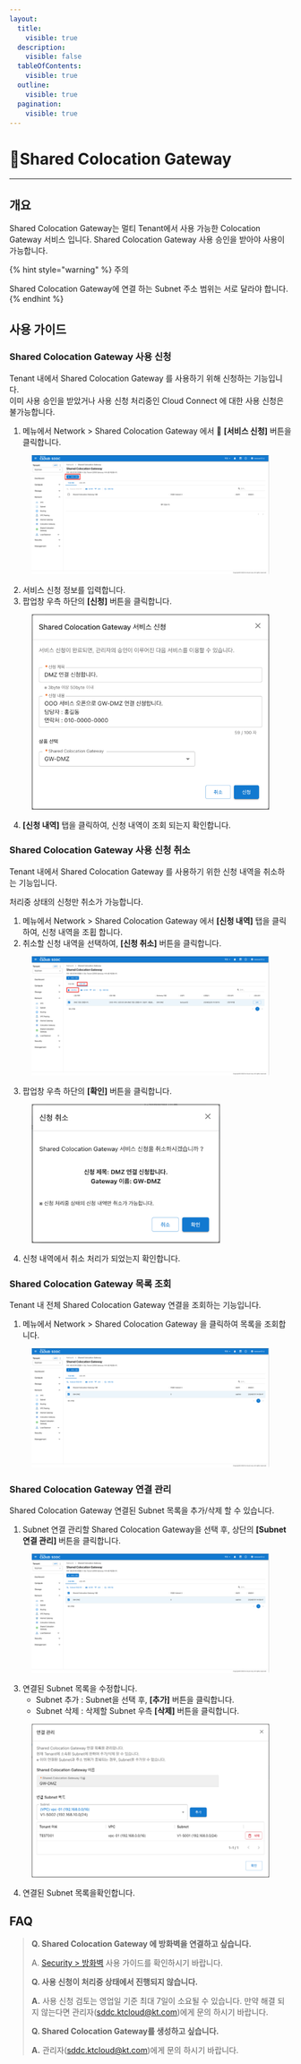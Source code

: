 ```yaml
---
layout:
  title:
    visible: true
  description:
    visible: false
  tableOfContents:
    visible: true
  outline:
    visible: true
  pagination:
    visible: true
---
```


# Shared Colocation Gateway

***

## 개요

Shared Colocation Gateway는 멀티 Tenant에서 사용 가능한 Colocation Gateway 서비스 입니다. Shared Colocation Gateway 사용 승인을 받아야 사용이 가능합니다.

{% hint style="warning" %}
주의

Shared Colocation Gateway에 연결 하는 Subnet 주소 범위는 서로 달라야 합니다.&#x20;
{% endhint %}

## 사용 가이드

### Shared Colocation Gateway 사용 신청

Tenant 내에서 Shared Colocation Gateway 를 사용하기 위해 신청하는 기능입니다.\
이미 사용 승인을 받았거나 사용 신청 처리중인 Cloud Connect 에 대한 사용 신청은 불가능합니다.

1. 메뉴에서 Network > Shared Colocation Gateway 에서  **\[서비스 신청]** 버튼을 클릭합니다.

<figure><img src="../.gitbook/assets/image (1).png" alt=""><figcaption></figcaption></figure>

2. 서비스 신청 정보를 입력합니다.
3. 팝업창 우측 하단의 **\[신청]** 버튼을 클릭합니다.

<figure><img src="../.gitbook/assets/image (2).png" alt="" width="453"><figcaption></figcaption></figure>

4. **\[신청 내역]** 탭을 클릭하여, 신청 내역이 조회 되는지 확인합니다.

### Shared Colocation Gateway 사용 신청 취소

Tenant 내에서 Shared Colocation Gateway 를 사용하기 위한 신청 내역을 취소하는 기능입니다.&#x20;

처리중 상태의 신청만 취소가 가능합니다.

1. 메뉴에서 Network > Shared Colocation Gateway 에서  **\[신청 내역]** 탭을 클릭하여, 신청 내역을 조횝 합니다.
2. 취소할 신청 내역을 선택하여, **\[신청 취소]** 버튼을 클릭합니다.

<figure><img src="../.gitbook/assets/image (5).png" alt=""><figcaption></figcaption></figure>

3. 팝업창 우측 하단의 **\[확인]** 버튼을 클릭합니다.

<figure><img src="../.gitbook/assets/image (6).png" alt="" width="336"><figcaption></figcaption></figure>

4. 신청 내역에서 취소 처리가 되었는지 확인합니다.

### Shared Colocation Gateway 목록 조회

Tenant 내 전체 Shared Colocation Gateway 연결을 조회하는 기능입니다.

1. 메뉴에서 Network > Shared Colocation Gateway 을 클릭하여 목록을 조회합니다.

<figure><img src="../.gitbook/assets/image (7).png" alt=""><figcaption></figcaption></figure>

### Shared Colocation Gateway 연결 관리

Shared Colocation Gateway 연결된 Subnet 목록을 추가/삭제 할 수 있습니다.

1. Subnet 연결 관리할 Shared Colocation Gateway을 선택 후, 상단의 **\[Subnet 연결 관리]** 버튼을 클릭합니다.

<figure><img src="../.gitbook/assets/image (8).png" alt=""><figcaption></figcaption></figure>

3. 연결된 Subnet 목록을 수정합니다.
   * Subnet 추가 : Subnet을 선택 후, **\[추가]** 버튼을 클릭합니다.
   * Subnet 삭제 : 삭제할 Subnet 우측 **\[삭제]** 버튼을 클릭합니다.

<figure><img src="../.gitbook/assets/image (9).png" alt="" width="563"><figcaption></figcaption></figure>

4. 연결된 Subnet 목록을확인합니다.

## FAQ

> **Q. Shared Colocation Gateway 에 방화벽을 연결하고 싶습니다.**
>
> A. [Security > 방화벽](../nfv/firewall.md) 사용 가이드를 확인하시기 바랍니다.
>
>
>
> **Q. 사용 신청이 처리중 상태에서 진행되지 않습니다.**
>
> **A.** 사용 신청 검토는 영업일 기준 최대 7일이 소요될 수 있습니다. 만약 해결 되지 않는다면 관리자(sddc.ktcloud@kt.com)에게 문의 하시기 바랍니다.
>
>
>
> **Q. Shared Colocation Gateway를 생성하고 싶습니다.**
>
> **A.** 관리자(sddc.ktcloud@kt.com)에게 문의 하시기 바랍니다.

